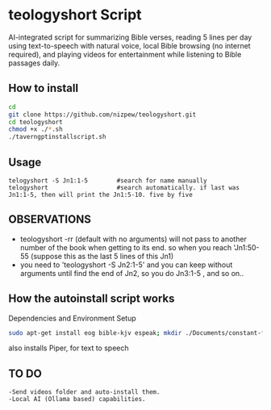 # teologyshort Script
AI-integrated script for summarizing Bible verses, reading 5 lines per day using text-to-speech with natural voice, local Bible browsing (no internet required), and playing videos for entertainment while listening to Bible passages daily.

## How to install
```bash
cd
git clone https://github.com/nizpew/teologyshort.git
cd teologyshort
chmod +x ./*.sh
./taverngptinstallscript.sh
```

## Usage
    telogyshort -S Jn1:1-5        #search for name manually
    telogyshort                   #search automatically. if last was Jn1:1-5, then will print the Jn1:5-10. five by five


## OBSERVATIONS
- teologyshort -rr (default with no arguments) will not pass to another number of the book when getting to its end. so when you reach 'Jn1:50-55 (suppose this as the last 5 lines of this Jn1)
- you need to 'teologyshort -S Jn2:1-5' and you can keep without arguments until find the end of Jn2, so you do Jn3:1-5 , and so on..






  

## How the autoinstall script works 
Dependencies and Environment Setup

```bash
sudo apt-get install eog bible-kjv espeak; mkdir ./Documents/constant-files; touch ./Documents/constant-files/teologylog
```
also installs Piper, for text to speech


## TO DO

    -Send videos folder and auto-install them.
    -Local AI (Ollama based) capabilities.

